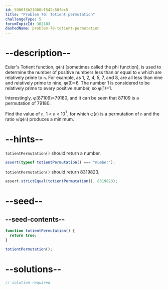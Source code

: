 ```yaml
---
id: 5900f3b21000cf542c50fec5
title: "Problem 70: Totient permutation"
challengeType: 5
forumTopicId: 302183
dashedName: problem-70-totient-permutation
---
```


# --description--

Euler's Totient function, φ(`n`) \[sometimes called the phi function], is used to determine the number of positive numbers less than or equal to `n` which are relatively prime to `n`. For example, as 1, 2, 4, 5, 7, and 8, are all less than nine and relatively prime to nine, φ(9)=6. The number 1 is considered to be relatively prime to every positive number, so φ(1)=1.

Interestingly, φ(87109)=79180, and it can be seen that 87109 is a permutation of 79180.

Find the value of `n`, 1 &lt; `n` &lt; 10<sup>7</sup>, for which φ(`n`) is a permutation of `n` and the ratio `n`/φ(`n`) produces a minimum.

# --hints--

`totientPermutation()` should return a number.

```js
assert(typeof totientPermutation() === "number");
```

`totientPermutation()` should return 8319823.

```js
assert.strictEqual(totientPermutation(), 8319823);
```

# --seed--

## --seed-contents--

```js
function totientPermutation() {
  return true;
}

totientPermutation();
```

# --solutions--

```js
// solution required
```
